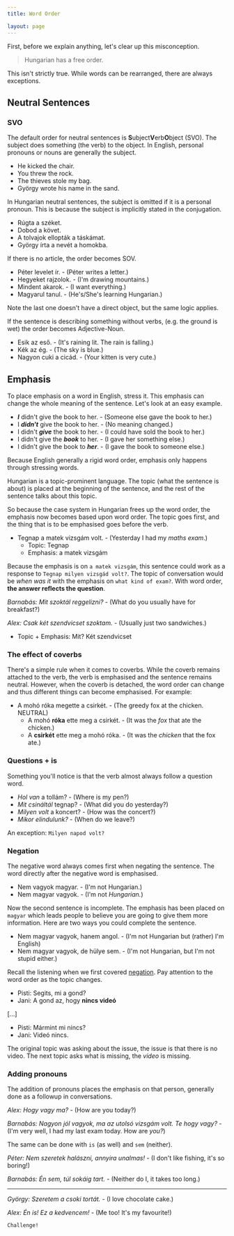 ```yaml
---
title: Word Order

layout: page
---
```


First, before we explain anything, let's clear up this misconception.

> Hungarian has a free order.

This isn't strictly true. While words can be rearranged, there are always exceptions.

## Neutral Sentences

### SVO

The default order for neutral sentences is **S**ubject**V**erb**O**bject (SVO). The subject does something (the verb) to the object. In English, personal pronouns or nouns are generally the subject.

* He kicked the chair.
* You threw the rock.
* The thieves stole my bag.
* György wrote his name in the sand.

In Hungarian neutral sentences, the subject is omitted if it is a personal pronoun. This is because the subject is implicitly stated in the conjugation.

* Rúgta a széket.
* Dobod a követ.
* A tolvajok ellopták a táskámat.
* György írta a nevét a homokba.

If there is no article, the order becomes SOV.

* Péter levelet ír. - (Péter writes a letter.)
* Hegyeket rajzolok. - (I'm drawing mountains.)
* Mindent akarok. - (I want everything.)
* Magyarul tanul. - (He's/She's learning Hungarian.)

Note the last one doesn't have a direct object, but the same logic applies.

If the sentence is describing something without verbs, (e.g. the ground is wet) the order becomes Adjective-Noun.

* Esik az eső. - (It's raining lit. The rain is falling.)
* Kék az ég. - (The sky is blue.)
* Nagyon cuki a cicád. - (Your kitten is very cute.)

## Emphasis

To place emphasis on a word in English, stress it. This emphasis can change the whole meaning of the sentence. Let's look at an easy example.

* ***I*** didn't give the book to her. - (Someone else gave the book to her.)
* I ***didn't*** give the book to her. - (No meaning changed.)
* I didn't ***give*** the book to her. - (I could have sold the book to her.)
* I didn't give the ***book*** to her. - (I gave her something else.)
* I didn't give the book to ***her***. - (I gave the book to someone else.)

Because English generally a rigid word order, emphasis only happens through stressing words.

Hungarian is a topic-prominent language. The topic (what the sentence is about) is placed at the beginning of the sentence, and the rest of the sentence talks about this topic.

So because the case system in Hungarian frees up the word order, the emphasis now becomes based upon word order. The topic goes first, and the thing that is to be emphasised goes before the verb.

* Tegnap a matek vizsgám volt. - (Yesterday I had my *maths exam*.)
  - Topic: Tegnap
  - Emphasis: a matek vizsgám
  
Because the emphasis is on `a matek vizsgám`, this sentence could work as a response to `Tegnap milyen vizsgád volt?`. The topic of conversation would be *when was it* with the emphasis on `what kind of exam?`. With word order, **the answer reflects the question**.

*Barnabás: Mit szoktál reggelizni?* - (What do you usually have for breakfast?)

*Alex: Csak két szendvicset szoktam.* - (Usually just two sandwiches.)

* Topic + Emphasis: Mit? Két szendvicset

### The effect of coverbs

There's a simple rule when it comes to coverbs. While the coverb remains attached to the verb, the verb is emphasised and the sentence remains neutral. However, when the coverb is detached, the word order can change and thus different things can become emphasised. For example:

* A mohó róka megette a csirkét. - (The greedy fox at the chicken. NEUTRAL)
  - A mohó **róka** ette meg a csirkét. - (It was the *fox* that ate the chicken.)
  - A **csirkét** ette meg a mohó róka.  - (It was the *chicken* that the fox ate.)

### Questions + is

Something you'll notice is that the verb almost always follow a question word.

* *Hol van* a tollám? - (Where is my pen?)
* *Mit csináltál* tegnap? - (What did you do yesterday?)
* *Milyen volt* a koncert? - (How was the concert?)
* *Mikor elindulunk?* - (When do we leave?)

An exception: `Milyen napod volt?`

### Negation

The negative word always comes first when negating the sentence. The word directly after the negative word is emphasised.

* Nem vagyok magyar. - (I'm not Hungarian.)
* Nem magyar vagyok. - (I'm not *Hungarian.*)

Now the second sentence is incomplete. The emphasis has been placed on `magyar` which leads people to believe you are going to give them more information. Here are two ways you could complete the sentence.

* Nem magyar vagyok, hanem angol. - (I'm not Hungarian but (rather) I'm English)
* Nem magyar vagyok, de hülye sem. - (I'm not Hungarian, but I'm not stupid either.)

Recall the listening when we first covered [negation](https://magyartanulas.github.io/infinitive_negation/). Pay attention to the word order as the topic changes.

* Pisti: Segits, mi a gond?
* Jani: A gond az, hogy **nincs videó**

[...]

* Pisti: Mármint mi nincs?
* Jani: Videó nincs.

The original topic was asking about the issue, the issue is that there is no video. The next topic asks what is missing, the *video* is missing.

### Adding pronouns

The addition of pronouns places the emphasis on that person, generally done as a followup in conversations.

*Alex: Hogy vagy ma?* - (How are you today?)

*Barnabás: Nagyon jól vagyok, ma az utolsó vizsgám volt. Te hogy vagy?* - (I'm very well, I had my last exam today. How are *you?*)

The same can be done with `is` (as well) and `sem` (neither).

*Péter: Nem szeretek halászni, annyira unalmas!* - (I don't like fishing, it's so boring!)

*Barnabás: Én sem, túl sokáig tart.* - (Neither do I, it takes too long.)

---

*György: Szeretem a csoki tortát.* - (I love chocolate cake.)

*Alex: Én is! Ez a kedvencem!* - (Me too! It's my favourite!)

`Challenge!`

